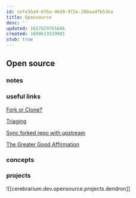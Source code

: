 ```yaml
---
id: cefe3ba9-6fba-46d9-972e-288aadfb53ba
title: Opensource
desc: ''
updated: 1617029765686
created: 1609633519981
stub: true
---
```


## Open source

### notes

### useful links
[Fork or Clone?](https://opensource.com/article/19/11/first-open-source-contribution-fork-clone)

[Triaging](https://opensource.com/life/16/8/how-get-bugs-fixed-open-source-software)

[Sync forked repo with upstream](https://help.github.com/articles/syncing-a-fork/)

[The Greater Good Affirmation](https://good-labs.github.io/greater-good-affirmation/)

### concepts


### projects
![[cerebrarium.dev.opensource.projects.dendron]]

